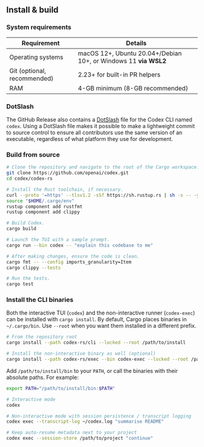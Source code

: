 ## Install & build

### System requirements

| Requirement                 | Details                                                         |
| --------------------------- | --------------------------------------------------------------- |
| Operating systems           | macOS 12+, Ubuntu 20.04+/Debian 10+, or Windows 11 **via WSL2** |
| Git (optional, recommended) | 2.23+ for built-in PR helpers                                   |
| RAM                         | 4-GB minimum (8-GB recommended)                                 |

### DotSlash

The GitHub Release also contains a [DotSlash](https://dotslash-cli.com/) file for the Codex CLI named `codex`. Using a DotSlash file makes it possible to make a lightweight commit to source control to ensure all contributors use the same version of an executable, regardless of what platform they use for development.

### Build from source

```bash
# Clone the repository and navigate to the root of the Cargo workspace.
git clone https://github.com/openai/codex.git
cd codex/codex-rs

# Install the Rust toolchain, if necessary.
curl --proto '=https' --tlsv1.2 -sSf https://sh.rustup.rs | sh -s -- -y
source "$HOME/.cargo/env"
rustup component add rustfmt
rustup component add clippy

# Build Codex.
cargo build

# Launch the TUI with a sample prompt.
cargo run --bin codex -- "explain this codebase to me"

# After making changes, ensure the code is clean.
cargo fmt -- --config imports_granularity=Item
cargo clippy --tests

# Run the tests.
cargo test
``` 
### Install the CLI binaries

Both the interactive TUI (`codex`) and the non-interactive runner (`codex-exec`) can be installed with `cargo install`. By default, Cargo places binaries in `~/.cargo/bin`. Use `--root` when you want them installed in a different prefix.

```bash
# From the repository root
cargo install --path codex-rs/cli --locked --root /path/to/install

# Install the non-interactive binary as well (optional)
cargo install --path codex-rs/exec --bin codex-exec --locked --root /path/to/install
```

Add `/path/to/install/bin` to your `PATH`, or call the binaries with their absolute paths. For example:

```bash
export PATH="/path/to/install/bin:$PATH"

# Interactive mode
codex

# Non-interactive mode with session persistence / transcript logging
codex exec --transcript-log ~/codex.log "summarise README"

# Keep auto-resume metadata next to your project
codex exec --session-store /path/to/project "continue"
```
